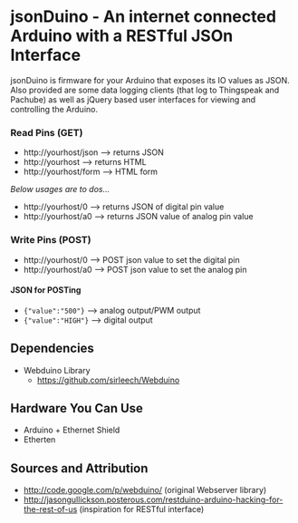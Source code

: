 # jsonDuino - An internet connected Arduino with a RESTful JSOn Interface

jsonDuino is firmware for your Arduino that exposes its IO values as JSON. Also provided
are some data logging clients (that log to Thingspeak and Pachube) as well as jQuery
based user interfaces for viewing and controlling the Arduino.

### Read Pins (GET)
- http://yourhost/json --> returns JSON
- http://yourhost      --> returns HTML
- http://yourhost/form --> HTML form

*Below usages are to dos...*

- http://yourhost/0    --> returns JSON of digital pin value
- http://yourhost/a0   --> returns JSON value of analog pin value

### Write Pins (POST) 
- http://yourhost/0  --> POST json value to set the digital pin
- http://yourhost/a0 --> POST json value to set the analog pin

#### JSON for POSTing
- `{"value":"500"}`    --> analog output/PWM output
- `{"value":"HIGH"}`   --> digital output

## Dependencies
- Webduino Library
  - https://github.com/sirleech/Webduino

## Hardware You Can Use
- Arduino + Ethernet Shield
- Etherten

## Sources and Attribution
- http://code.google.com/p/webduino/ (original Webserver library)
- http://jasongullickson.posterous.com/restduino-arduino-hacking-for-the-rest-of-us (inspiration for RESTful interface)
